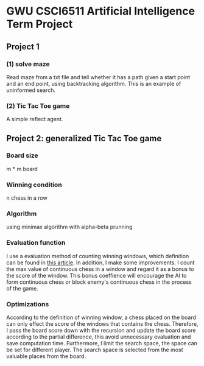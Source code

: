 # GWU CSCI6511 Artificial Intelligence Term Project

## Project 1 

### (1) solve maze 

Read maze from a txt file and tell whether it has a path given a start point and an end point, using backtracking algorithm. This is an example of uninformed search.

### (2) Tic Tac Toe game

A simple reflect agent. 

## Project 2: generalized Tic Tac Toe game 

### Board size 

m * m board

### Winning condition 

n chess in a row

### Algorithm 

using minimax algorithm with alpha-beta prunning

### Evaluation function 

I use a evaluation method of counting winning windows, which definition can be found in [this article](https://web.stanford.edu/class/cs221/2017/restricted/p-final/xiaotihu/final.pdf). In addition, I make some improvements. I count the max value of continuous chess in a window and regard it as a bonus to the score of the window. This bonus coeffience will encourage the AI to form continuous chess or block enemy's continuous chess in the process of the game.

### Optimizations 

According to the definition of winning window, a chess placed on the board can only effect the score of the windows that contains the chess. Therefore, I pass the board score down with the recursion and update the board score according to the partial difference, 
this avoid unnecessary evaluation and save computation time. Furthermore, I limit the search space, the space can be set for different player. The search space is selected from the most valuable places from the board. 
